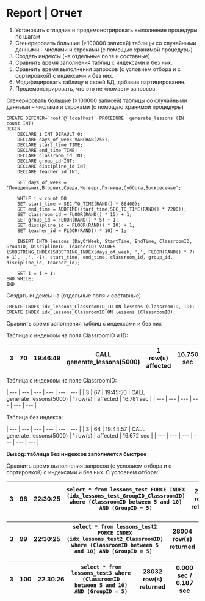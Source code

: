 # Report | Отчет

1. Установить отладчик и продемонстрировать выполнение процедуры по шагам
2. Сгенерировать большие (>100000 записей) таблицы со случайными данными – числами и строками (с помощью хранимой процедуры)
3. Создать индексы (на отдельные поля и составные)
4. Сравнить время заполнения таблиц с индексами и без них.
5. Сравнить время выполнения запросов (с условием отбора и с сортировкой) с индексами и без них.
6. Модифицировать таблицу в своей БД, добавив партицирование.
7. Продемонстрировать, что это не «ломает» запросов.

Сгенерировать большие (>100000 записей) таблицы со случайными данными – числами и строками (с помощью хранимой процедуры)
```Mysql
CREATE DEFINER=`root`@`localhost` PROCEDURE `generate_lessons`(IN count INT)
BEGIN
	DECLARE i INT DEFAULT 0;
	DECLARE days_of_week VARCHAR(255);
	DECLARE start_time TIME;
	DECLARE end_time TIME;
	DECLARE classroom_id INT;
	DECLARE group_id INT;
	DECLARE discipline_id INT;
	DECLARE teacher_id INT;

	SET days_of_week = 'Понедельник,Вторник,Среда,Четверг,Пятница,Суббота,Воскресенье';

	WHILE i < count DO
	SET start_time = SEC_TO_TIME(RAND() * 86400);
	SET end_time = ADDTIME(start_time,SEC_TO_TIME(RAND() * 7200));
	SET classroom_id = FLOOR(RAND() * 15) + 1;
	SET group_id = FLOOR(RAND() * 5) + 1;
	SET discipline_id = FLOOR(RAND() * 10) + 1;
	SET teacher_id = FLOOR(RAND() * 10) + 1;

	INSERT INTO lessons (DayOfWeek, StartTime, EndTime, ClassroomID, GroupID, DisciplineID, TeacherID) VALUES (SUBSTRING_INDEX(SUBSTRING_INDEX(days_of_week, ',', FLOOR(RAND() * 7) + 1), ',', -1), start_time, end_time, classroom_id, group_id, discipline_id, teacher_id);

	SET i = i + 1;
END WHILE;
END
```
Создать индексы на (отдельные поля и составные)
```Mysql
CREATE INDEX idx_lessons_ClassroomID_ID ON lessons (ClassroomID, ID);
CREATE INDEX idx_lessons_ClassroomID ON lessons (ClassroomID);
```
Сравнить время заполнения таблиц с индексами и без них

Таблица с индексом на поля ClassroomID и ID:

| 3 | 70 | 19:46:49 | CALL generate_lessons(5000) | 1 row(s) affected | 16.750 sec |
| --- | --- | --- | --- | --- | --- | 

Таблица с индексом на поле ClassroomID:

| --- | --- | --- | --- | --- | --- | 
| 3 | 67 | 19:45:50 | CALL generate_lessons(5000) | 1 row(s) | affected  | 16.781 sec |
| --- | --- | --- | --- | --- | --- | 

Таблица без индекса:

| --- | --- | --- | --- | --- | --- | 
| 3 | 64 | 19:44:57 | CALL generate_lessons(5000) | 1 row(s) | affected  | 16.672 sec |
| --- | --- | --- | --- | --- | --- |

**Вывод: таблица без индексов заполняется быстрее**

Сравнить время выполнения запросов (с условием отбора и с сортировкой) с индексами и без них.
С условием отбора:

| 3 | 98 | 22:30:25 | `select * from lessons_test FORCE INDEX (idx_lessons_test_GroupID_ClassroomID) where (ClassroomID between 5 and 10) AND (GroupID = 5)` | 27859 row(s) returned | 0.000 sec / 0.109 sec |
| --- | --- | --- | --- | --- | --- | 

| 3 | 99 | 22:30:25 | `select * from lessons_test2 FORCE INDEX (idx_lessons_test2_ClassroomID) where (ClassroomID between 5 and 10) AND (GroupID = 5) ` | 28004 row(s) returned | 0.000 sec / 0.437 sec |
| --- | --- | --- | --- | --- | --- | 

| 3 | 100 | 22:30:26 | `select * from lessons_test3 where (ClassroomID between 5 and 10) AND (GroupID = 5)` | 28032 row(s) returned | 0.000 sec / 0.187 sec |
| --- | --- | --- | --- | --- | --- | 
